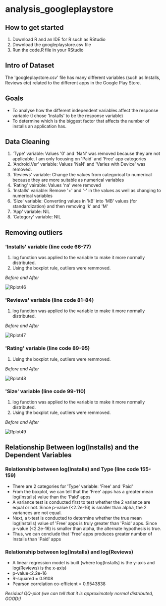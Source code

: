 # analysis_googleplaystore

## How to get started 
1. Download R and an IDE for R such as RStudio 
2. Download the googleplaystore.csv file 
3. Run the code.R file in your RStudio 

## Intro of Dataset
The 'googleplaystore.csv' file has many different variables (such as Installs, Reviews etc) related to the different apps in the Google Play Store.

## Goals 
* To analyse how the different independent variables affect the response variable (I chose 'Installs' to be the response variable)
* To determine which is the biggest factor that affects the number of installs an application has. 

## Data Cleaning 
1. 'Type' variable: Values '0' and 'NaN' was removed because they are not applicable. I am only focusing on 'Paid' and 'Free' app categories
2. 'Android.Ver' variable: Values 'NaN' and 'Varies with Device' was removed. 
3. 'Reviews' variable: Change the values from categorical to numerical because they are more suitable as numerical variables
4. 'Rating' vairable: Values 'na' were removed 
5. 'Installs' variable: Remove '+' and '-' in the values as well as changing to numerical variables 
6. 'Size' variable: Converting values in 'kB' into 'MB' values (for standardization) and then removing 'k' and 'M' 
7. 'App' variable: NIL 
8. 'Category' variable: NIL 

## Removing outliers 

### 'Installs' variable (line code 66-77)
1. log function was applied to the variable to make it more normally distributed. 
2. Using the boxplot rule, outliers were remmoved. 

*Before and After*

![Rplot46](https://user-images.githubusercontent.com/81233513/114515006-79e02380-9c6e-11eb-8b59-84dfca9d366b.png)

### 'Reviews' variable (line code 81-84) 
1. log function was applied to the variable to make it more normally distributed. 

*Before and After*

![Rplot47](https://user-images.githubusercontent.com/81233513/114515683-32a66280-9c6f-11eb-81e7-e48a3ebb751e.png)

### 'Rating' variable (line code 89-95)
1. Using the boxplot rule, outliers were remmoved. 

*Before and After*

![Rplot48](https://user-images.githubusercontent.com/81233513/114515687-33d78f80-9c6f-11eb-98ed-f3fe74dc6e8c.png)

### 'Size' variable (line code 99-110) 
1. log function was applied to the variable to make it more normally distributed. 
2. Using the boxplot rule, outliers were remmoved. 

*Before and After*

![Rplot49](https://user-images.githubusercontent.com/81233513/114515690-33d78f80-9c6f-11eb-9dc4-017f9dfdd4b7.png)

## Relationship Between log(Installs) and the Dependent Variables 

### Relationship between log(Installs) and Type (line code 155-159)
* There are 2 categories for 'Type' variable: 'Free' and 'Paid'
* From the boxplot, we can tell that the 'Free' apps has a greater mean log(Installs) value than the 'Paid' apps 
* A variance test is conducted first to test whether the 2 variance are equal or not. Since p-value (<2.2e-16) is smaller than alpha, the 2 variances are not equal. 
* Next, a t-test is conducted to determine whether the true mean log(Installs) value of 'Free' apps is truly greater than 'Paid' apps. Since p-value (<2.2e-16) is smaller than alpha, the alternate hypothesis is true. 
* Thus, we can conclude that 'Free' apps produces greater number of Installs than 'Paid' apps 

### Relationship between log(Installs) and log(Reviews) 
* A linear regression model is built (where log(Installs) is the y-axis and log(Reviews) is the x-axis) 
* p-value<2.2e-16
* R-squared = 0.9108
* Pearson correlation co-efficient = 0.9543838

*Residual QQ-plot (we can tell that it is approximately normal distributed, GOOD!)*




